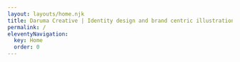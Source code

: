 ```yaml
---
layout: layouts/home.njk
title: Daruma Creative | Identity design and brand centric illustration
permalink: /
eleventyNavigation:
  key: Home
  order: 0
---
```

